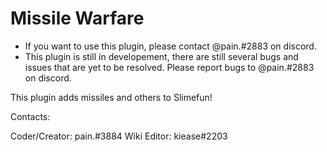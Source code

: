 # Missile Warfare

* If you want to use this plugin, please contact @pain.#2883 on discord.
* This plugin is still in developement, there are still several bugs and issues that are yet to be resolved. Please report bugs to @pain.#2883 on discord.

This plugin adds missiles and others to Slimefun!

Contacts:

Coder/Creator: pain.#3884
Wiki Editor: kiease#2203

